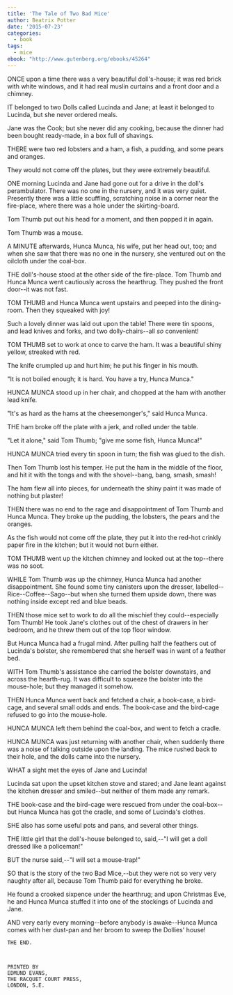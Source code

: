 ```yaml
---
title: 'The Tale of Two Bad Mice'
author: Beatrix Potter
date: '2015-07-23'
categories:
  - book
tags:
  - mice
ebook: "http://www.gutenberg.org/ebooks/45264"
---
```


ONCE upon a time there was a very beautiful doll's-house; it was red
brick with white windows, and it had real muslin curtains and a front
door and a chimney.

IT belonged to two Dolls called Lucinda and Jane; at least it belonged
to Lucinda, but she never ordered meals.

Jane was the Cook; but she never did any cooking, because the dinner
had been bought ready-made, in a box full of shavings.





THERE were two red lobsters and a ham, a fish, a pudding, and some
pears and oranges.

They would not come off the plates, but they were extremely beautiful.

ONE morning Lucinda and Jane had gone out for a drive in the doll's
perambulator. There was no one in the nursery, and it was very quiet.
Presently there was a little scuffling, scratching noise in a corner
near the fire-place, where there was a hole under the skirting-board.

Tom Thumb put out his head for a moment, and then popped it in again.

Tom Thumb was a mouse.





A MINUTE afterwards, Hunca Munca, his wife, put her head out, too; and
when she saw that there was no one in the nursery, she ventured out on
the oilcloth under the coal-box.

THE doll's-house stood at the other side of the fire-place. Tom Thumb
and Hunca Munca went cautiously across the hearthrug. They pushed the
front door--it was not fast.





TOM THUMB and Hunca Munca went upstairs and peeped into the
dining-room. Then they squeaked with joy!

Such a lovely dinner was laid out upon the table! There were tin
spoons, and lead knives and forks, and two dolly-chairs--all _so_
convenient!

TOM THUMB set to work at once to carve the ham. It was a beautiful
shiny yellow, streaked with red.

The knife crumpled up and hurt him; he put his finger in his mouth.

"It is not boiled enough; it is hard. You have a try, Hunca Munca."





HUNCA MUNCA stood up in her chair, and chopped at the ham with another
lead knife.

"It's as hard as the hams at the cheesemonger's," said Hunca Munca.

THE ham broke off the plate with a jerk, and rolled under the table.

"Let it alone," said Tom Thumb; "give me some fish, Hunca Munca!"





HUNCA MUNCA tried every tin spoon in turn; the fish was glued to the
dish.

Then Tom Thumb lost his temper. He put the ham in the middle of the
floor, and hit it with the tongs and with the shovel--bang, bang,
smash, smash!

The ham flew all into pieces, for underneath the shiny paint it was
made of nothing but plaster!

THEN there was no end to the rage and disappointment of Tom Thumb and
Hunca Munca. They broke up the pudding, the lobsters, the pears and the
oranges.

As the fish would not come off the plate, they put it into the red-hot
crinkly paper fire in the kitchen; but it would not burn either.





TOM THUMB went up the kitchen chimney and looked out at the top--there
was no soot.

WHILE Tom Thumb was up the chimney, Hunca Munca had another
disappointment. She found some tiny canisters upon the dresser,
labelled--Rice--Coffee--Sago--but when she turned them upside down,
there was nothing inside except red and blue beads.





THEN those mice set to work to do all the mischief they
could--especially Tom Thumb! He took Jane's clothes out of the chest of
drawers in her bedroom, and he threw them out of the top floor window.

But Hunca Munca had a frugal mind. After pulling half the feathers out
of Lucinda's bolster, she remembered that she herself was in want of a
feather bed.

WITH Tom Thumb's assistance she carried the bolster downstairs, and
across the hearth-rug. It was difficult to squeeze the bolster into the
mouse-hole; but they managed it somehow.





THEN Hunca Munca went back and fetched a chair, a book-case, a
bird-cage, and several small odds and ends. The book-case and the
bird-cage refused to go into the mouse-hole.

HUNCA MUNCA left them behind the coal-box, and went to fetch a cradle.





HUNCA MUNCA was just returning with another chair, when suddenly there
was a noise of talking outside upon the landing. The mice rushed back
to their hole, and the dolls came into the nursery.

WHAT a sight met the eyes of Jane and Lucinda!

Lucinda sat upon the upset kitchen stove and stared; and Jane leant
against the kitchen dresser and smiled--but neither of them made any
remark.





THE book-case and the bird-cage were rescued from under the
coal-box--but Hunca Munca has got the cradle, and some of Lucinda's
clothes.

SHE also has some useful pots and pans, and several other things.





THE little girl that the doll's-house belonged to, said,--"I will get
a doll dressed like a policeman!"

BUT the nurse said,--"I will set a mouse-trap!"



SO that is the story of the two Bad Mice,--but they were not so very
very naughty after all, because Tom Thumb paid for everything he broke.

He found a crooked sixpence under the hearthrug; and upon Christmas
Eve, he and Hunca Munca stuffed it into one of the stockings of Lucinda
and Jane.





AND very early every morning--before anybody is awake--Hunca Munca
comes with her dust-pan and her broom to sweep the Dollies' house!

    THE END.



    PRINTED BY
    EDMUND EVANS,
    THE RACQUET COURT PRESS,
    LONDON, S.E.
